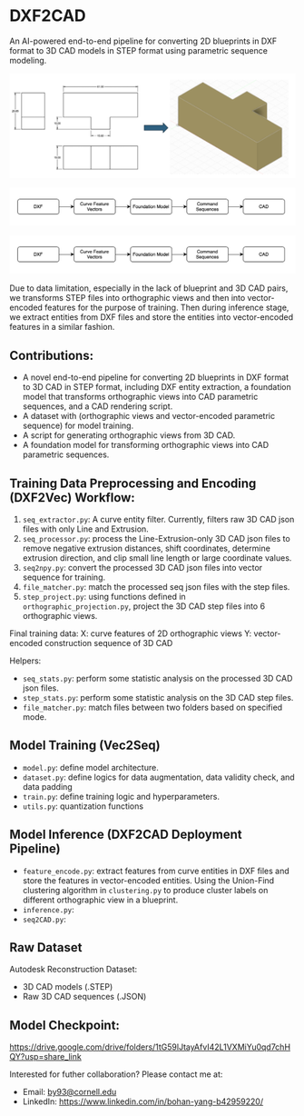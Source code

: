 # DXF2CAD 
An AI-powered end-to-end pipeline for converting 2D blueprints in DXF format to 3D CAD models in STEP format using parametric sequence modeling. 

![Example of DXF-to-CAD](README_DXF2CAD_demo.png)

![Inference flowmap](README_inference_flowmap.png)

![Training flowmap](README_inference_flowmap.png)





Due to data limitation, especially in the lack of blueprint and 3D CAD pairs, we transforms STEP files into orthographic views and then into vector-encoded features for the purpose of training. 
Then during inference stage, we extract entities from DXF files and store the entities into vector-encoded features in a similar fashion. 

## Contributions: 
  - A novel end-to-end pipeline for converting 2D blueprints in DXF format to 3D CAD in STEP format, including DXF entity extraction, a foundation model that transforms orthographic views into CAD parametric sequences, and a CAD rendering script. 
  - A dataset with (orthographic views and vector-encoded parametric sequence) for model training. 
  - A script for generating orthographic views from 3D CAD.
  - A foundation model for transforming orthographic views into CAD parametric sequences. 

## Training Data Preprocessing and Encoding (DXF2Vec) Workflow:
1. `seq_extractor.py`: A curve entity filter. Currently, filters raw 3D CAD json files with only Line and Extrusion.
2. `seq_processor.py`: process the Line-Extrusion-only 3D CAD json files to remove negative extrusion distances, shift coordinates, determine extrusion direction, and clip small line length or large coordinate values.
3. `seq2npy.py`: convert the processed 3D CAD json files into vector sequence for training.
4. `file_matcher.py`: match the processed seq json files with the step files. 
5. `step_project.py`: using functions defined in `orthographic_projection.py`, project the 3D CAD step files into 6 orthographic views. 

Final training data:
X: curve features of 2D orthographic views
Y: vector-encoded construction sequence of 3D CAD

Helpers:
- `seq_stats.py`: perform some statistic analysis on the processed 3D CAD json files.
- `step_stats.py`: perform some statistic analysis on the 3D CAD step files. 
- `file_matcher.py`: match files between two folders based on specified mode.

## Model Training (Vec2Seq)
- `model.py`: define model architecture.
- `dataset.py`: define logics for data augmentation, data validity check, and data padding
- `train.py`: define training logic and hyperparameters. 
- `utils.py`: quantization functions

## Model Inference (DXF2CAD Deployment Pipeline)
- `feature_encode.py`: extract features from curve entities in DXF files and store the features in vector-encoded entities. Using the Union-Find clustering algorithm in `clustering.py` to produce cluster labels on different orthographic view in a blueprint. 
- `inference.py`:
- `seq2CAD.py`:

## Raw Dataset 
Autodesk Reconstruction Dataset: 
 - 3D CAD models (.STEP)
 - Raw 3D CAD sequences (.JSON)

## Model Checkpoint:
https://drive.google.com/drive/folders/1tG59lJtayAfvI42L1VXMiYu0qd7chHQY?usp=share_link


Interested for futher collaboration? Please contact me at: 
- Email: by93@cornell.edu
- LinkedIn: https://www.linkedin.com/in/bohan-yang-b42959220/

